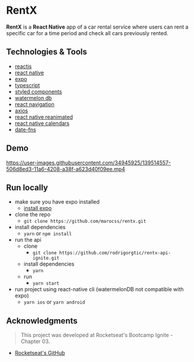 # RentX 
**RentX** is a **React Native** app of a car rental service where users can rent a specific car for a time period and check all cars previously rented.

## Technologies & Tools
* [reactjs](https://reactjs.org/)
* [react native](https://reactnative.dev)
* [expo](https://expo.dev)
* [typescript](https://www.typescriptlang.org)
* [styled components](https://styled-components.com)
* [watermelon db](https://nozbe.github.io/WatermelonDB/)
* [react navigation](https://reactnavigation.org)
* [axios](https://axios-http.com)
* [react native reanimated](https://docs.swmansion.com/react-native-reanimated/)
* [react native calendars](https://github.com/wix/react-native-calendars)
* [date-fns](https://date-fns.org)

## Demo

https://user-images.githubusercontent.com/34945925/139514557-506d8ed3-11a6-4208-a38f-a623d40f09ee.mp4

## Run locally
* make sure you have expo installed 
  * [install expo](https://docs.expo.dev/get-started/installation/)
* clone the repo 
  * `git clone https://github.com/marocss/rentx.git`
* install dependencies
  * `yarn` or `npm install`
* run the api
  * clone  
    * `git clone https://github.com/rodrigorgtic/rentx-api-ignite.git`
  * install dependencies  
    * `yarn`
  * run  
    * `yarn start`
* run project using react-native cli (watermelonDB not compatible with expo)
  * `yarn ios` or `yarn android`

## Acknowledgments
> This project was developed at Rocketseat's Bootcamp Ignite - Chapter 03.
* [Rocketseat's GitHub](https://github.com/rocketseat-education)
